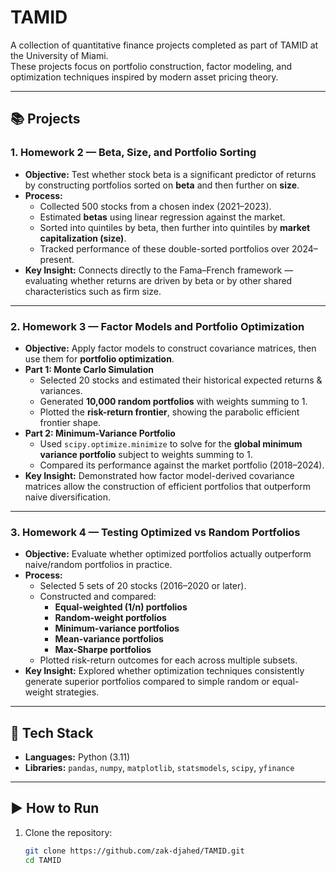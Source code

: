 # TAMID

A collection of quantitative finance projects completed as part of TAMID at the University of Miami.  
These projects focus on portfolio construction, factor modeling, and optimization techniques inspired by modern asset pricing theory.

---

## 📚 Projects

### 1. **Homework 2 — Beta, Size, and Portfolio Sorting**
- **Objective:** Test whether stock beta is a significant predictor of returns by constructing portfolios sorted on **beta** and then further on **size**.  
- **Process:**
  - Collected 500 stocks from a chosen index (2021–2023).
  - Estimated **betas** using linear regression against the market.
  - Sorted into quintiles by beta, then further into quintiles by **market capitalization (size)**.
  - Tracked performance of these double-sorted portfolios over 2024–present.
- **Key Insight:** Connects directly to the Fama–French framework — evaluating whether returns are driven by beta or by other shared characteristics such as firm size.

---

### 2. **Homework 3 — Factor Models and Portfolio Optimization**
- **Objective:** Apply factor models to construct covariance matrices, then use them for **portfolio optimization**.  
- **Part 1: Monte Carlo Simulation**
  - Selected 20 stocks and estimated their historical expected returns & variances.
  - Generated **10,000 random portfolios** with weights summing to 1.
  - Plotted the **risk-return frontier**, showing the parabolic efficient frontier shape.
- **Part 2: Minimum-Variance Portfolio**
  - Used `scipy.optimize.minimize` to solve for the **global minimum variance portfolio** subject to weights summing to 1.
  - Compared its performance against the market portfolio (2018–2024).
- **Key Insight:** Demonstrated how factor model-derived covariance matrices allow the construction of efficient portfolios that outperform naive diversification.

---

### 3. **Homework 4 — Testing Optimized vs Random Portfolios**
- **Objective:** Evaluate whether optimized portfolios actually outperform naive/random portfolios in practice.  
- **Process:**
  - Selected 5 sets of 20 stocks (2016–2020 or later).
  - Constructed and compared:
    - **Equal-weighted (1/n) portfolios**
    - **Random-weight portfolios**
    - **Minimum-variance portfolios**
    - **Mean-variance portfolios**
    - **Max-Sharpe portfolios**
  - Plotted risk-return outcomes for each across multiple subsets.
- **Key Insight:** Explored whether optimization techniques consistently generate superior portfolios compared to simple random or equal-weight strategies.

---

## 🧪 Tech Stack
- **Languages:** Python (3.11)  
- **Libraries:** `pandas`, `numpy`, `matplotlib`, `statsmodels`, `scipy`, `yfinance`

---

## ▶️ How to Run
1. Clone the repository:
   ```bash
   git clone https://github.com/zak-djahed/TAMID.git
   cd TAMID
